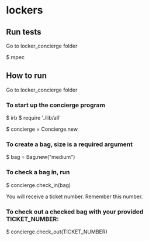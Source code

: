 # lockers

## Run tests

Go to locker_concierge folder

$ rspec

## How to run

Go to locker_concierge folder

### To start up the concierge program

$ irb
$ require './lib/all'

$ concierge = Concierge.new

### To create a bag, size is a required argument

$ bag = Bag.new("medium")

### To check a bag in, run

$ concierge.check_in(bag) 

You will receive a ticket number. Remember this number.

### To check out a checked bag with your provided TICKET_NUMBER:

$ concierge.check_out(TICKET_NUMBER)